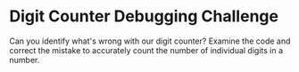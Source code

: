 # Digit Counter Debugging Challenge

Can you identify what's wrong with our digit counter? Examine the code and correct the mistake to accurately count the number of individual digits in a number.